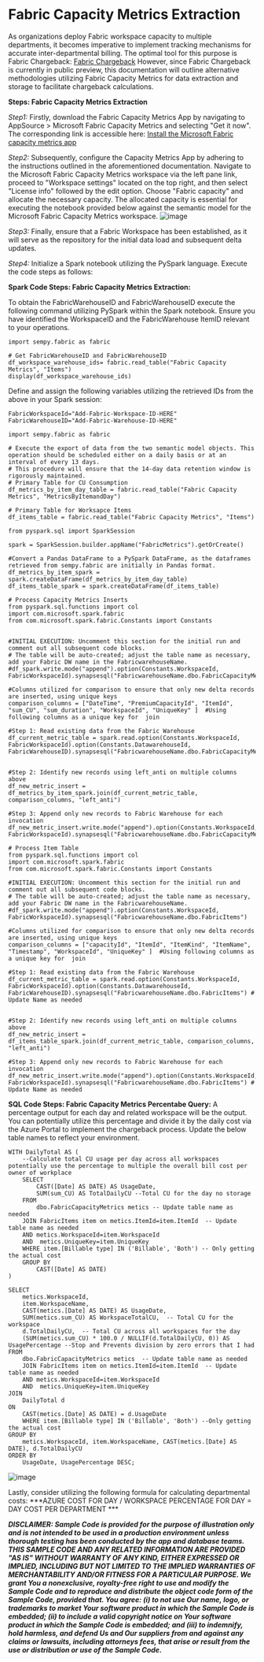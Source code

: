 # Fabric Capacity Metrics Extraction
<link rel="icon" href="articles/fabric_16_color.svg" type="image/x-icon" >

As organizations deploy Fabric workspace capacity to multiple departments, it becomes imperative to implement tracking mechanisms for accurate inter-departmental billing. 
The optimal tool for this purpose is Fabric Chargeback: <a href="https://learn.microsoft.com/en-gb/fabric/release-plan/admin-governance#capacity-metrics-chargeback-public-preview" target="_blank">Fabric Chargeback</a>
However, since Fabric Chargeback is currently in public preview, this documentation will outline alternative methodologies utilizing Fabric Capacity Metrics for data extraction and storage to facilitate chargeback calculations.

**Steps: Fabric Capacity Metrics Extraction**

*Step1:*
Firstly, download the Fabric Capacity Metrics App by navigating to AppSource > Microsoft Fabric Capacity Metrics and selecting "Get it now". The corresponding link is accessible here:  <a href="learn.microsoft.com/en-us/fabric/enterprise/metrics-app-install?tabs=1st" target="_blank">Install the Microsoft Fabric capacity metrics app</a>

*Step2:*
Subsequently, configure the Capacity Metrics App by adhering to the instructions outlined in the aforementioned documentation. Navigate to the Microsoft Fabric Capacity Metrics workspace via the left pane link, proceed to "Workspace settings" located on the top right, and then select "License info" followed by the edit option. 
Choose "Fabric capacity" and allocate the necessary capacity. 
The allocated capacity is essential for executing the notebook provided below against the semantic model for the Microsoft Fabric Capacity Metrics workspace.
![image](https://github.com/user-attachments/assets/8ed9ba2a-e6a2-49e1-8e59-97e248c383e5)

*Step3:*
Finally, ensure that a Fabric Workspace has been established, as it will serve as the repository for the initial data load and subsequent delta updates.

*Step4:*
Initialize a Spark notebook utilizing the PySpark language. Execute the code steps as follows:

**Spark Code Steps: Fabric Capacity Metrics Extraction:**

To obtain the FabricWarehouseID and FabricWarehouseID execute the following command utilizing PySpark within the Spark notebook. Ensure you have identified the WorkspaceID and the FabricWarehouse ItemID relevant to your operations.
```
import sempy.fabric as fabric

# Get FabricWarehouseID and FabricWarehouseID
df_workspace_warehouse_ids= fabric.read_table("Fabric Capacity Metrics", "Items")
display(df_workspace_warehouse_ids)
```

Define and assign the following variables utilizing the retrieved IDs from the above in your Spark session:
```
FabricWorkspaceId="Add-Fabric-Workspace-ID-HERE"
FabricWarehouseID="Add-Fabric-Warehouse-ID-HERE"
```


```
import sempy.fabric as fabric

# Execute the export of data from the two semantic model objects. This operation should be scheduled either on a daily basis or at an interval of every 13 days.
# This procedure will ensure that the 14-day data retention window is rigorously maintained.
# Primary Table for CU Consumption
df_metrics_by_item_day_table = fabric.read_table("Fabric Capacity Metrics", "MetricsByItemandDay")

# Primary Table for Worksapce Items
df_items_table = fabric.read_table("Fabric Capacity Metrics", "Items")

```



```
from pyspark.sql import SparkSession

spark = SparkSession.builder.appName("FabricMetrics").getOrCreate()

#Convert a Pandas DataFrame to a PySpark DataFrame, as the dataframes retrieved from sempy.fabric are initially in Pandas format.
df_metrics_by_item_spark = spark.createDataFrame(df_metrics_by_item_day_table)
df_items_table_spark = spark.createDataFrame(df_items_table)
```


```
# Process Capacity Metrics Inserts
from pyspark.sql.functions import col
import com.microsoft.spark.fabric
from com.microsoft.spark.fabric.Constants import Constants  


#INITIAL EXECUTION: Uncomment this section for the initial run and comment out all subsequent code blocks.
# The table will be auto-created; adjust the table name as necessary, add your Fabric DW name in the FabricwarehouseName.
#df_spark.write.mode("append").option(Constants.WorkspaceId, FabricWorkspaceId).synapsesql("FabricwarehouseName.dbo.FabricCapacityMetrics")

#Columns utilized for comparison to ensure that only new delta records are inserted, using unique keys
comparison_columns = ["DateTime", "PremiumCapacityId", "ItemId", "sum_CU", "sum_duration", "WorkspaceId", "UniqueKey" ]  #Using following columns as a unique key for  join

#Step 1: Read existing data from the Fabric Warehouse
df_current_metric_table = spark.read.option(Constants.WorkspaceId, FabricWorkspaceId).option(Constants.DatawarehouseId, FabricWarehouseID).synapsesql("FabricwarehouseName.dbo.FabricCapacityMetrics")


#Step 2: Identify new records using left_anti on multiple columns above
df_new_metric_insert = df_metrics_by_item_spark.join(df_current_metric_table, comparison_columns, "left_anti")

#Step 3: Append only new records to Fabric Warehouse for each invocation
df_new_metric_insert.write.mode("append").option(Constants.WorkspaceId, FabricWorkspaceId).synapsesql("FabricwarehouseName.dbo.FabricCapacityMetrics")

```

```
# Process Item Table 
from pyspark.sql.functions import col
import com.microsoft.spark.fabric
from com.microsoft.spark.fabric.Constants import Constants  

#INITIAL EXECUTION: Uncomment this section for the initial run and comment out all subsequent code blocks.
# The table will be auto-created; adjust the table name as necessary, add your Fabric DW name in the FabricwarehouseName.
#df_spark.write.mode("append").option(Constants.WorkspaceId, FabricWorkspaceId).synapsesql("FabricwarehouseName.dbo.FabricItems")

#Columns utilized for comparison to ensure that only new delta records are inserted, using unique keys
comparison_columns = ["capacityId", "ItemId", "ItemKind", "ItemName", "Timestamp", "WorkspaceId", "UniqueKey" ]  #Using following columns as a unique key for  join

#Step 1: Read existing data from the Fabric Warehouse
df_current_metric_table = spark.read.option(Constants.WorkspaceId, FabricWorkspaceId).option(Constants.DatawarehouseId, FabricWarehouseID).synapsesql("FabricwarehouseName.dbo.FabricItems") # Update Name as needed


#Step 2: Identify new records using left_anti on multiple columns above
df_new_metric_insert = df_items_table_spark.join(df_current_metric_table, comparison_columns, "left_anti")

#Step 3: Append only new records to Fabric Warehouse for each invocation
df_new_metric_insert.write.mode("append").option(Constants.WorkspaceId, FabricWorkspaceId).synapsesql("FabricwarehouseName.dbo.FabricItems") # Update Name as needed
```

**SQL Code Steps: Fabric Capacity Metrics Percentabe Query:**
A percentage output for each day and related workspace will be the output. You can potentially utilize this percentage and divide it by the daily cost via the Azure Portal to implement the chargeback process.
Update the below table names to reflect your environment.
```
WITH DailyTotal AS (
    --Calculate total CU usage per day across all workspaces potentially use the percentage to multiple the overall bill cost per owner of workplace
    SELECT 
        CAST([Date] AS DATE) AS UsageDate, 
        SUM(sum_CU) AS TotalDailyCU --Total CU for the day no storage 
    FROM 
        dbo.FabricCapacityMetrics metics -- Update table name as needed
	JOIN FabricItems item on metics.ItemId=item.ItemId  -- Update table name as needed
	AND metics.WorkspaceId=item.WorkspaceId
	AND  metics.UniqueKey=item.UniqueKey
	WHERE item.[Billable type] IN ('Billable', 'Both') -- Only getting the actual cost
    GROUP BY 
        CAST([Date] AS DATE)
)

SELECT 
    metics.WorkspaceId, 
	item.WorkspaceName,
    CAST(metics.[Date] AS DATE) AS UsageDate, 
    SUM(metics.sum_CU) AS WorkspaceTotalCU,  -- Total CU for the workspace
    d.TotalDailyCU,  -- Total CU across all workspaces for the day
    (SUM(metics.sum_CU) * 100.0 / NULLIF(d.TotalDailyCU, 0)) AS UsagePercentage --Stop and Prevents division by zero errors that I had
FROM 
    dbo.FabricCapacityMetrics metics  -- Update table name as needed
	JOIN FabricItems item on metics.ItemId=item.ItemId  -- Update table name as needed
	AND metics.WorkspaceId=item.WorkspaceId
	AND  metics.UniqueKey=item.UniqueKey
JOIN 
    DailyTotal d
ON 
    CAST(metics.[Date] AS DATE) = d.UsageDate
	WHERE item.[Billable type] IN ('Billable', 'Both') --Only getting the actual cost
GROUP BY 
    metics.WorkspaceId, item.WorkspaceName, CAST(metics.[Date] AS DATE), d.TotalDailyCU
ORDER BY 
    UsageDate, UsagePercentage DESC;
```
![image](https://github.com/user-attachments/assets/6b40ab34-33fd-4ff7-a867-097bce2d73a2)


Lastly, consider utilizing the following formula for calculating departmental costs: ***AZURE COST FOR DAY / WORKSPACE PERCENTAGE FOR DAY = DAY COST PER DEPARTMENT ***

***DISCLAIMER: Sample Code is provided for the purpose of illustration only and is not intended to be used in a production environment unless thorough testing has been conducted by the app and database teams. THIS SAMPLE CODE AND ANY RELATED INFORMATION ARE PROVIDED "AS IS" WITHOUT WARRANTY OF ANY KIND, EITHER EXPRESSED OR IMPLIED, INCLUDING BUT NOT LIMITED TO THE IMPLIED WARRANTIES OF MERCHANTABILITY AND/OR FITNESS FOR A PARTICULAR PURPOSE. We grant You a nonexclusive, royalty-free right to use and modify the Sample Code and to reproduce and distribute the object code form of the Sample Code, provided that. You agree: (i) to not use Our name, logo, or trademarks to market Your software product in which the Sample Code is embedded; (ii) to include a valid copyright notice on Your software product in which the Sample Code is embedded; and (iii) to indemnify, hold harmless, and defend Us and Our suppliers from and against any claims or lawsuits, including attorneys fees, that arise or result from the use or distribution or use of the Sample Code.***


